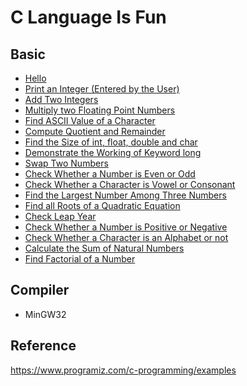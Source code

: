 # C Language Is Fun
## Basic
* [Hello](Basic/Hello.c)
* [Print an Integer (Entered by the User)](Basic/Print-an-Integer(Entered-by-the-User).c)
* [Add Two Integers](Basic/Add-Two-Integers.c)
* [Multiply two Floating Point Numbers](Basic/Multiply-two-Floating-Point-Numbers.c)
* [Find ASCII Value of a Character](Basic/Find-ASCII-Value-of-a-Character.c)
* [Compute Quotient and Remainder](Basic/Compute-Quotient-and-Remainder.c)
* [Find the Size of int, float, double and char](Basic/Find-the-Size-of-int-float-double-and-char.c)
* [Demonstrate the Working of Keyword long](Basic/Demonstrate-the-Working-of-Keyword-long.c)
* [Swap Two Numbers](Basic/Swap-Two-Numbers.c)
* [Check Whether a Number is Even or Odd](Basic/Check-Whether-a-Number-is-Even-or-Odd.c)
* [Check Whether a Character is Vowel or Consonant](Basic/Check-Whether-a-Character-is-Vowel-or-Consonant.c)
* [Find the Largest Number Among Three Numbers](Basic/Find-the-Largest-Number-Among-Three-Numbers.c)
* [Find all Roots of a Quadratic Equation](Basic/Find-all-Roots-of-a-Quadratic-Equation.c)
* [Check Leap Year](Basic/Check-Leap-Year.c)
* [Check Whether a Number is Positive or Negative](Basic/Check-Whether-a-Number-is-Positive-or-Negative.c)
* [Check Whether a Character is an Alphabet or not](Basic/Check-Whether-a-Character-is-an-Alphabet-or-not.c)
* [Calculate the Sum of Natural Numbers](Basic/Calculate-the-Sum-of-Natural-Numbers.c)
* [Find Factorial of a Number](Basic/Find-Factorial-of-a-Number.c)

## Compiler
* MinGW32

## Reference
https://www.programiz.com/c-programming/examples
